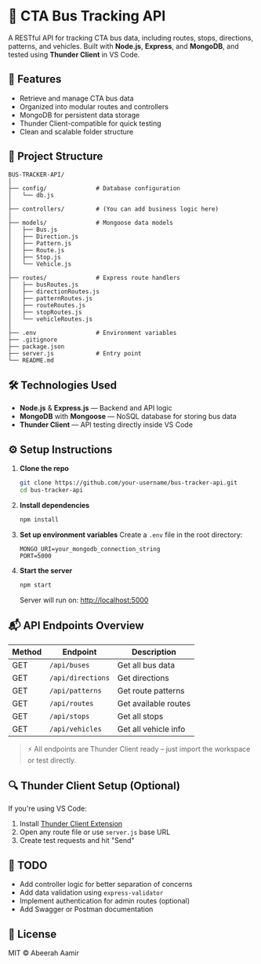 # 🚌 CTA Bus Tracking API

A RESTful API for tracking CTA bus data, including routes, stops, directions, patterns, and vehicles. Built with **Node.js**, **Express**, and **MongoDB**, and tested using **Thunder Client** in VS Code.

## 🚀 Features

- Retrieve and manage CTA bus data
- Organized into modular routes and controllers
- MongoDB for persistent data storage
- Thunder Client-compatible for quick testing
- Clean and scalable folder structure

## 📁 Project Structure

```
BUS-TRACKER-API/
│
├── config/              # Database configuration
│   └── db.js
│
├── controllers/         # (You can add business logic here)
│
├── models/              # Mongoose data models
│   ├── Bus.js
│   ├── Direction.js
│   ├── Pattern.js
│   ├── Route.js
│   ├── Stop.js
│   └── Vehicle.js
│
├── routes/              # Express route handlers
│   ├── busRoutes.js
│   ├── directionRoutes.js
│   ├── patternRoutes.js
│   ├── routeRoutes.js
│   ├── stopRoutes.js
│   └── vehicleRoutes.js
│
├── .env                 # Environment variables
├── .gitignore
├── package.json
├── server.js            # Entry point
└── README.md
```

## 🛠️ Technologies Used

- **Node.js** & **Express.js** — Backend and API logic
- **MongoDB** with **Mongoose** — NoSQL database for storing bus data
- **Thunder Client** — API testing directly inside VS Code

## ⚙️ Setup Instructions

1. **Clone the repo**
   ```bash
   git clone https://github.com/your-username/bus-tracker-api.git
   cd bus-tracker-api
   ```

2. **Install dependencies**
   ```bash
   npm install
   ```

3. **Set up environment variables**
   Create a `.env` file in the root directory:
   ```
   MONGO_URI=your_mongodb_connection_string
   PORT=5000
   ```

4. **Start the server**
   ```bash
   npm start
   ```

   Server will run on: [http://localhost:5000](http://localhost:5000)

## 📬 API Endpoints Overview

| Method | Endpoint               | Description                  |
|--------|------------------------|------------------------------|
| GET    | `/api/buses`           | Get all bus data             |
| GET    | `/api/directions`      | Get directions               |
| GET    | `/api/patterns`        | Get route patterns           |
| GET    | `/api/routes`          | Get available routes         |
| GET    | `/api/stops`           | Get all stops                |
| GET    | `/api/vehicles`        | Get all vehicle info         |

> ⚡ All endpoints are Thunder Client ready – just import the workspace or test directly.

## 🔍 Thunder Client Setup (Optional)

If you're using VS Code:
1. Install [Thunder Client Extension](https://marketplace.visualstudio.com/items?itemName=rangav.vscode-thunder-client)
2. Open any route file or use `server.js` base URL
3. Create test requests and hit "Send"

## 📌 TODO

- Add controller logic for better separation of concerns
- Add data validation using `express-validator`
- Implement authentication for admin routes (optional)
- Add Swagger or Postman documentation

## 📄 License

MIT © Abeerah Aamir